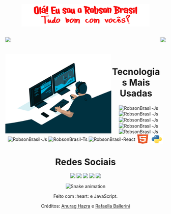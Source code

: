 <p align="center"><img width="80%" alt="Hello, I'm Robson Brasil I do open source!" src="./assets/gh-readme-header.png" /></a></p>

<br />

<div>
  
  <img  height="180em" src="https://github-readme-stats.vercel.app/api?username=Robson-Brasil&show_icons=true&theme=maroongold&include_all_commits=true&count_private=true"/>
  <img align="right" height="180em" src="https://github-readme-stats.vercel.app/api/top-langs/?username=Robson-Brasil&layout=compact&langs_count=16&theme=maroongold"/>
</div>
<br>

<div  align="center"> 
  <div style="display: inline_block"><br>
    <img align="left" height="250" alt="coding-time" src="code.gif">
    <h1 align="center">Tecnologias Mais Usadas</h1>
    <img align="center" alt="RobsonBrasil-Js" height="30" width="40" src="https://cdn.jsdelivr.net/gh/devicons/devicon/icons/github/github-original-wordmark.svg">
    <img align="center" alt="RobsonBrasil-Js" height="30" width="40" src="https://cdn.jsdelivr.net/gh/devicons/devicon/icons/git/git-plain.svg">
    <img align="center" alt="RobsonBrasil-Js" height="30" width="40" src="https://cdn.jsdelivr.net/gh/devicons/devicon/icons/arduino/arduino-original-wordmark.svg">
    <img align="center" alt="RobsonBrasil-Js" height="30" width="40" src="https://cdn.jsdelivr.net/gh/devicons/devicon/icons/raspberrypi/raspberrypi-original.svg">
    <img align="center" alt="RobsonBrasil-Js" height="30" width="40" src="https://cdn.jsdelivr.net/gh/devicons/devicon/icons/cplusplus/cplusplus-original.svg">
    <img align="center" alt="RobsonBrasil-Js" height="30" width="40" src="https://nodered.org/about/resources/media/node-red-icon.svg">
    <img align="center" alt="RobsonBrasil-Ts" height="30" width="40" src="https://esp8266.ru/wp-content/uploads/espressif.png">
    <img align="center" alt="RobsonBrasil-React" height="30" width="40" src="https://cdn.jsdelivr.net/gh/devicons/devicon/icons/nodejs/nodejs-original.svg">
    <img align="center" alt="RobsonBrasil-HTML" height="30" width="40" src="https://raw.githubusercontent.com/devicons/devicon/master/icons/html5/html5-original.svg">
    <img align="center" alt="RobsonBrasil-Python" height="30" width="40" src="https://raw.githubusercontent.com/devicons/devicon/master/icons/python/python-original.svg">
   </div>

<div> 
  <h1 align="center">Redes Sociais</h1>
      <a href="https://www.youtube.com/channel/UCnrVfxfXJulqCpq2ubsgIIQ" target="_blank"><img src="https://img.shields.io/badge/YouTube-FF0000?style=for-the-badge&logo=youtube&logoColor=white" target="_blank"></a>
      <a href="https://www.instagram.com/robsonbrasil.iot" target="_blank"><img src="https://img.shields.io/badge/-Instagram-%23E4405F?style=for-the-badge&logo=instagram&logoColor=white" target="_blank"></a>
 	    <a href="https://twitter.com/RobsonBrasill" target="_blank"><img src="https://img.shields.io/badge/Twitter-1DA1F2?style=for-the-badge&logo=twitter&logoColor=white" target="_blank"></a>
      <a href="https://www.facebook.com/RobsonBrasill/" target="_blank"><img src="https://img.shields.io/badge/Facebook-1877F2?style=for-the-badge&logo=facebook&logoColor=white" target="_blank"></a> 
      <a href = "mailto:robsonbrasil.emailparticular@gmail.com"><img src="https://img.shields.io/badge/-Gmail-%23333?style=for-the-badge&logo=gmail&logoColor=white" target="_blank">
  </a>

</div>

<div align="center">

  ![Snake animation](https://github.com/Robson-Brasil/Robson-Brasil/blob/output/github-contribution-grid-snake.svg)
  
</div>

<div align="center">
  <p>Feito com :heart: e JavaScript.</p>
  <p>Créditos: <a href="https://github.com/anuraghazra/github-readme-stats">Anurag Hazra</a> e <a href="https://github.com/rafaballerini">Rafaella Ballerini</a></p>
</div>